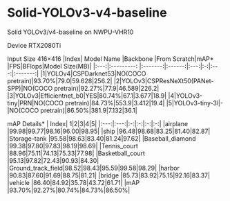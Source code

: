 # Solid-YOLOv3-v4-baseline
Solid YOLOv3/v4-baseline on NWPU-VHR10

Device RTX2080Ti

Input Size 416×416
|Index| Model Name |Backbone |From Scratch|mAP* |FPS|BFlops|Model Size(MB)|
|:---:|:---------: |:-------:|:------:|:---:|:-:|:---:|:-------:|
|1|YOLOv4|CSPDarknet53|NO(COCO pretrain)|93.70%|79.0|59.628|256.2|
|2|YOLOv3|CSPResNeXt50(PANet-SPP)|NO(COCO pretrain)|92.27%|77.9|46.589|226.2|
|3|YOLOv3|Efficientnet_b0|YES|80.74%|67.1|3.677|18.9|
|4|YOLOv3-tiny|PRN|NO(COCO pretrain)|84.73%|553.9|3.412|19.4|
|5|YOLOv3-tiny-3l|-|NO(COCO pretrain)|86.50%|381.9|7.132|36.1|


mAP Details*
| Index| 1|2|3|4|5|
|:---:|:---:|:-:|:-:|:-:|:-:|
|airplane          |99.98|99.77|98.16|96.00|98.95|
|ship              |96.48|98.68|83.25|81.40|82.87|
|Storage-tank      |95.58|98.63|83.40|81.24|97.62|
|Baseball_diamond  |99.38|97.80|97.83|98.19|98.69|
|Tennis_court      |88.96|75.11|74.13|75.33|77.98|
|Basketball_court  |95.13|97.82|72.43|90.93|84.30|
|Ground_track_field|98.52|98.43|95.59|99.58|98.29|
|harbor            |90.83|87.60|91.69|88.75|81.21|
|bridge            |85.73|83.92|75.15|92.16|83.37|
|vehicle           |86.40|84.92|35.78|43.72|61.71|
|mAP               |93.70%|92.27%|80.74%|84.73%|86.50%|

